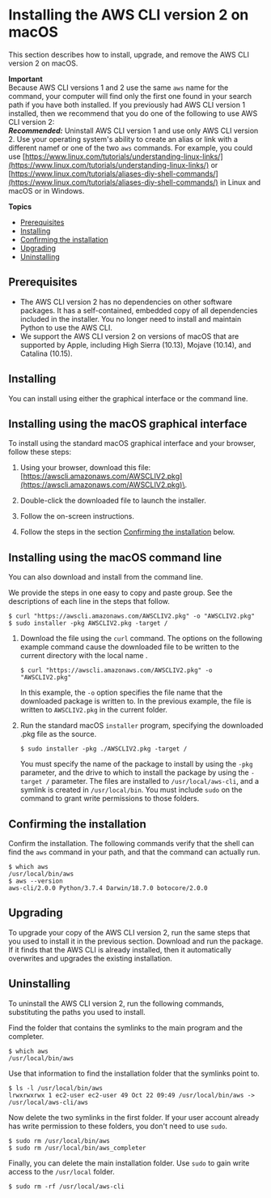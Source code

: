 # Installing the AWS CLI version 2 on macOS<a name="install-cliv2-mac"></a>

This section describes how to install, upgrade, and remove the AWS CLI version 2 on macOS\.

**Important**  
Because AWS CLI versions 1 and 2 use the same `aws` name for the command, your computer will find only the first one found in your search path if you have both installed\. If you previously had AWS CLI version 1 installed, then we recommend that you do one of the following to use AWS CLI version 2:  
***Recommended:*** Uninstall AWS CLI version 1 and use only AWS CLI version 2\.
Use your operating system's ability to create an alias or link with a different namef or one of the two `aws` commands\. For example, you could use [https://www.linux.com/tutorials/understanding-linux-links/](https://www.linux.com/tutorials/understanding-linux-links/) or [https://www.linux.com/tutorials/aliases-diy-shell-commands/](https://www.linux.com/tutorials/aliases-diy-shell-commands/) in Linux and macOS or []() in Windows\. 

**Topics**
+ [Prerequisites](#cliv2-mac-prereq)
+ [Installing](#cliv2-mac-install)
+ [Confirming the installation](#cliv2-mac-install-confirm)
+ [Upgrading](#cliv2-mac-upgrade)
+ [Uninstalling](#cliv2-mac-remove)

## Prerequisites<a name="cliv2-mac-prereq"></a>
+ The AWS CLI version 2 has no dependencies on other software packages\. It has a self\-contained, embedded copy of all dependencies included in the installer\. You no longer need to install and maintain Python to use the AWS CLI\.
+ We support the AWS CLI version 2 on versions of macOS that are supported by Apple, including High Sierra \(10\.13\), Mojave \(10\.14\), and Catalina \(10\.15\)\.

## Installing<a name="cliv2-mac-install"></a>

You can install using either the graphical interface or the command line\.<a name="cliv2-mac-install-gui"></a>

## Installing using the macOS graphical interface<a name="cliv2-mac-install-gui"></a>

To install using the standard macOS graphical interface and your browser, follow these steps:

1. Using your browser, download this file: [https://awscli.amazonaws.com/AWSCLIV2.pkg](https://awscli.amazonaws.com/AWSCLIV2.pkg)\.

1. Double\-click the downloaded file to launch the installer\.

1. Follow the on\-screen instructions\.

1. Follow the steps in the section [Confirming the installation](#cliv2-mac-install-confirm) below\.<a name="cliv2-mac-install-cmd"></a>

## Installing using the macOS command line<a name="cliv2-mac-install-cmd"></a>

You can also download and install from the command line\.

We provide the steps in one easy to copy and paste group\. See the descriptions of each line in the steps that follow\. 

```
$ curl "https://awscli.amazonaws.com/AWSCLIV2.pkg" -o "AWSCLIV2.pkg"
$ sudo installer -pkg AWSCLIV2.pkg -target /
```

1. Download the file using the `curl` command\. The options on the following example command cause the downloaded file to be written to the current directory with the local name \.

   ```
   $ curl "https://awscli.amazonaws.com/AWSCLIV2.pkg" -o "AWSCLIV2.pkg"
   ```

   In this example, the `-o` option specifies the file name that the downloaded package is written to\. In the previous example, the file is written to `AWSCLIV2.pkg` in the current folder\.

1. Run the standard macOS `installer` program, specifying the downloaded \.pkg file as the source\.

   ```
   $ sudo installer -pkg ./AWSCLIV2.pkg -target /
   ```

   You must specify the name of the package to install by using the `-pkg` parameter, and the drive to which to install the package by using the `-target /` parameter\. The files are installed to `/usr/local/aws-cli`, and a symlink is created in `/usr/local/bin`\. You must include `sudo` on the command to grant write permissions to those folders\. 

## Confirming the installation<a name="cliv2-mac-install-confirm"></a>

Confirm the installation\. The following commands verify that the shell can find the `aws` command in your path, and that the command can actually run\.

```
$ which aws
/usr/local/bin/aws 
$ aws --version
aws-cli/2.0.0 Python/3.7.4 Darwin/18.7.0 botocore/2.0.0
```

## Upgrading<a name="cliv2-mac-upgrade"></a>

To upgrade your copy of the AWS CLI version 2, run the same steps that you used to install it in the previous section\. Download and run the package\. If it finds that the AWS CLI is already installed, then it automatically overwrites and upgrades the existing installation\.

## Uninstalling<a name="cliv2-mac-remove"></a>

To uninstall the AWS CLI version 2, run the following commands, substituting the paths you used to install\.

Find the folder that contains the symlinks to the main program and the completer\.

```
$ which aws
/usr/local/bin/aws
```

Use that information to find the installation folder that the symlinks point to\.

```
$ ls -l /usr/local/bin/aws
lrwxrwxrwx 1 ec2-user ec2-user 49 Oct 22 09:49 /usr/local/bin/aws -> /usr/local/aws-cli/aws
```

Now delete the two symlinks in the first folder\. If your user account already has write permission to these folders, you don't need to use `sudo`\.

```
$ sudo rm /usr/local/bin/aws
$ sudo rm /usr/local/bin/aws_completer
```

Finally, you can delete the main installation folder\. Use `sudo` to gain write access to the `/usr/local` folder\.

```
$ sudo rm -rf /usr/local/aws-cli
```